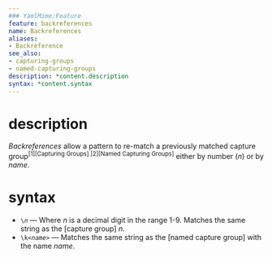 ```yaml
---
### YamlMime:Feature
feature: backreferences
name: Backreferences
aliases:
- Backreference
see_also:
- capturing-groups
- named-capturing-groups
description: *content.description
syntax: *content.syntax
---
```

# description
<dfn>Backreferences</dfn> allow a pattern to re-match a previously matched capture group<sup>[1][Capturing Groups] [2][Named Capturing Groups]</sup> either by number (_n_) or by _name_.

# syntax
- <code>\\<em>n</em></code> &mdash; Where *n* is a decimal digit in the range 1-9. Matches the same string as the [capture group] *n*.
- <code>\k&lt;<em>name</em>&gt;</code> &mdash; Matches the same string as the [named capture group] with the name *name*.